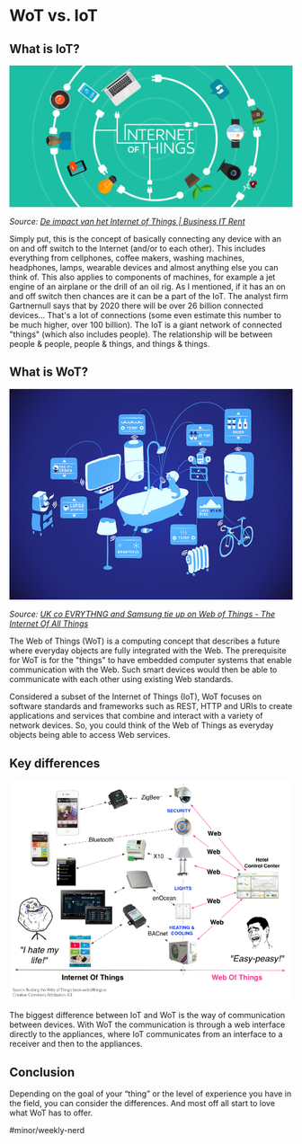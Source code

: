 # WoT vs. IoT
## What is IoT?
![IoT](./img/internet-of-things-header.jpg)

_Source: [De impact van het Internet of Things | Business IT Rent](https://businessitrent.nl/de-impact-van-het-internet-of-things/)_

Simply put, this is the concept of basically connecting any device with an on and off switch to the Internet (and/or to each other). This includes everything from cellphones, coffee makers, washing machines, headphones, lamps, wearable devices and almost anything else you can think of.  This also applies to components of machines, for example a jet engine of an airplane or the drill of an oil rig. As I mentioned, if it has an on and off switch then chances are it can be a part of the IoT.  The analyst firm Gartnernull says that by 2020 there will be over 26 billion connected devices... That's a lot of connections (some even estimate this number to be much higher, over 100 billion).  The IoT is a giant network of connected "things" (which also includes people).  The relationship will be between people & people, people & things, and things & things.

## What is WoT?
![WoT](./img/web-of-things.jpg)

_Source: [UK co EVRYTHNG and Samsung tie up on Web of Things - The Internet Of All Things](https://theinternetofallthings.com/uk-co-evrythng-samsung-tie-web-things-2014-10-31/)_

The Web of Things (WoT) is a computing concept that describes a future where everyday objects are fully integrated with the Web. The prerequisite for WoT is for the "things" to have embedded computer systems that enable communication with the Web. Such smart devices would then be able to communicate with each other using existing Web standards.

Considered a subset of the Internet of Things (IoT), WoT focuses on software standards and frameworks such as REST, HTTP and URIs to create applications and services that combine and interact with a variety of network devices. So, you could think of the Web of Things as everyday objects being able to access Web services.

## Key differences
![WoT vs. IoT](./img/wot-vs-iot.png)

The biggest difference between IoT and WoT is the way of communication between devices. With WoT the communication is through a web interface directly to the appliances, where IoT communicates from an interface to a receiver and then to the appliances.

## Conclusion
Depending on the goal of your “thing” or the level of experience you have in the field, you can consider the differences. And most off all start to love what WoT has to offer.

#minor/weekly-nerd
